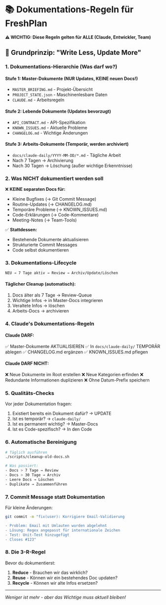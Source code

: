 # 📚 Dokumentations-Regeln für FreshPlan

**⚠️ WICHTIG: Diese Regeln gelten für ALLE (Claude, Entwickler, Team)**

## 🎯 Grundprinzip: "Write Less, Update More"

### 1. Dokumentations-Hierarchie (Was darf wo?)

#### Stufe 1: Master-Dokumente (NUR Updates, KEINE neuen Docs!)
- `MASTER_BRIEFING.md` - Projekt-Übersicht
- `PROJECT_STATE.json` - Maschinenlesbare Daten
- `CLAUDE.md` - Arbeitsregeln

#### Stufe 2: Lebende Dokumente (Updates bevorzugt)
- `API_CONTRACT.md` - API-Spezifikation
- `KNOWN_ISSUES.md` - Aktuelle Probleme
- `CHANGELOG.md` - Wichtige Änderungen

#### Stufe 3: Arbeits-Dokumente (Temporär, werden archiviert)
- `docs/claude-daily/YYYY-MM-DD/*.md` - Tägliche Arbeit
- Nach 7 Tagen → Archivierung
- Nach 30 Tagen → Löschung (außer wichtige Erkenntnisse)

### 2. Was NICHT dokumentiert werden soll

❌ **KEINE separaten Docs für:**
- Kleine Bugfixes (→ Git Commit Message)
- Routine-Updates (→ CHANGELOG.md)
- Temporäre Probleme (→ KNOWN_ISSUES.md)
- Code-Erklärungen (→ Code-Kommentare)
- Meeting-Notes (→ Team-Tools)

✅ **Stattdessen:**
- Bestehende Dokumente aktualisieren
- Strukturierte Commit Messages
- Code selbst dokumentieren

### 3. Dokumentations-Lifecycle

```
NEU → 7 Tage aktiv → Review → Archiv/Update/Löschen
```

#### Täglicher Cleanup (automatisch):
1. Docs älter als 7 Tage → Review-Queue
2. Wichtige Infos → in Master-Docs integrieren
3. Veraltete Infos → löschen
4. Arbeits-Docs → archivieren

### 4. Claude's Dokumentations-Regeln

#### Claude DARF:
✅ Master-Dokumente AKTUALISIEREN
✅ In `docs/claude-daily/` TEMPORÄR ablegen
✅ CHANGELOG.md ergänzen
✅ KNOWN_ISSUES.md pflegen

#### Claude DARF NICHT:
❌ Neue Dokumente im Root erstellen
❌ Neue Kategorien erfinden
❌ Redundante Informationen duplizieren
❌ Ohne Datum-Prefix speichern

### 5. Qualitäts-Checks

Vor jeder Dokumentation fragen:
1. Existiert bereits ein Dokument dafür? → UPDATE
2. Ist es temporär? → `claude-daily/`
3. Ist es permanent wichtig? → Master-Docs
4. Ist es Code-spezifisch? → In den Code

### 6. Automatische Bereinigung

```bash
# Täglich ausführen
./scripts/cleanup-old-docs.sh

# Was passiert:
- Docs > 7 Tage → Review
- Docs > 30 Tage → Archiv
- Leere Docs → Löschen
- Duplikate → Zusammenführen
```

### 7. Commit Message statt Dokumentation

Für kleine Änderungen:
```bash
git commit -m "fix(user): Korrigiere Email-Validierung

- Problem: Email mit Umlauten wurden abgelehnt
- Lösung: Regex angepasst für internationale Zeichen
- Test: Unit-Test hinzugefügt
- Closes #123"
```

### 8. Die 3-R-Regel

Bevor du dokumentierst:
1. **Reduce** - Brauchen wir das wirklich?
2. **Reuse** - Können wir ein bestehendes Doc updaten?
3. **Recycle** - Können wir alte Infos ersetzen?

---
*Weniger ist mehr - aber das Wichtige muss aktuell bleiben!*